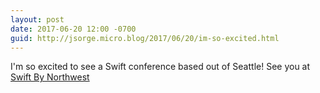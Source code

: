 ```yaml
---
layout: post
date: 2017-06-20 12:00 -0700
guid: http://jsorge.micro.blog/2017/06/20/im-so-excited.html
---
```

I'm so excited to see a Swift conference based out of Seattle! See you at [Swift By Northwest](https://swiftbynorthwest.com)
